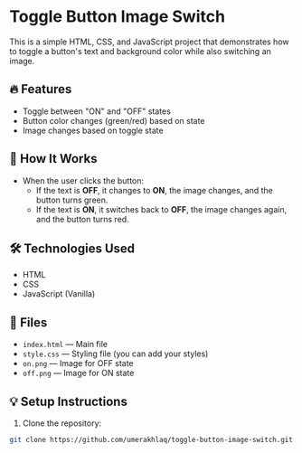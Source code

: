 # Toggle Button Image Switch

This is a simple HTML, CSS, and JavaScript project that demonstrates how to toggle a button's text and background color while also switching an image.

## 🔥 Features

- Toggle between "ON" and "OFF" states
- Button color changes (green/red) based on state
- Image changes based on toggle state

## 🚀 How It Works

- When the user clicks the button:
  - If the text is **OFF**, it changes to **ON**, the image changes, and the button turns green.
  - If the text is **ON**, it switches back to **OFF**, the image changes again, and the button turns red.

## 🛠 Technologies Used

- HTML
- CSS
- JavaScript (Vanilla)

## 📂 Files

- `index.html` — Main file
- `style.css` — Styling file (you can add your styles)
- `on.png` — Image for OFF state
- `off.png` — Image for ON state

## 💡 Setup Instructions

1. Clone the repository:

```bash
git clone https://github.com/umerakhlaq/toggle-button-image-switch.git
